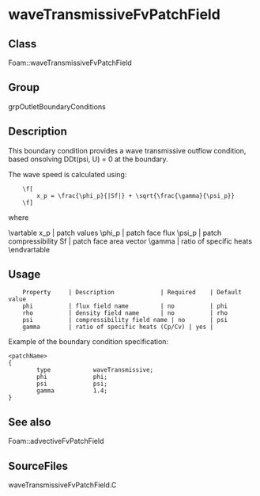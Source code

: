 # waveTransmissiveFvPatchField 
## Class
Foam::waveTransmissiveFvPatchField

## Group
grpOutletBoundaryConditions

## Description
This boundary condition provides a wave transmissive outflow condition,
based onsolving DDt(psi, U) = 0 at the boundary.

The wave speed is calculated using:

        \f[
            x_p = \frac{\phi_p}{|Sf|} + \sqrt{\frac{\gamma}{\psi_p}}
        \f]

where

\vartable
        x_p     | patch values
        \phi_p  | patch face flux
        \psi_p  | patch compressibility
        Sf      | patch face area vector
        \gamma  | ratio of specific heats
\endvartable

## Usage

        Property     | Description             | Required    | Default value
        phi          | flux field name         | no          | phi
        rho          | density field name      | no          | rho
        psi          | compressibility field name | no       | psi
        gamma        | ratio of specific heats (Cp/Cv) | yes |


Example of the boundary condition specification:
```
<patchName>
{
        type            waveTransmissive;
        phi             phi;
        psi             psi;
        gamma           1.4;
}
```

## See also
Foam::advectiveFvPatchField

## SourceFiles
waveTransmissiveFvPatchField.C


